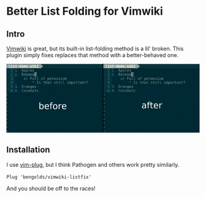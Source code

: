 # Better List Folding for Vimwiki

## Intro
[Vimwiki](http://vimwiki.github.io/) is great, but its built-in list-folding method is a lil' broken. This plugin simply fixes replaces that method with a better-behaved one.

![before](doc/before-after.gif) 

## Installation
I use [vim-plug](https://github.com/junegunn/vim-plug), but I think Pathogen and others work pretty similarly.

`Plug 'bengolds/vimwiki-listfix'`

And you should be off to the races!
